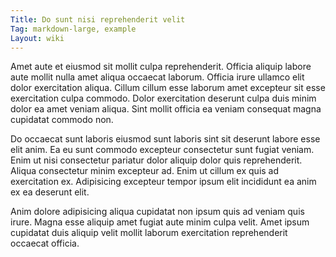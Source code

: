 ```yaml
---
Title: Do sunt nisi reprehenderit velit
Tag: markdown-large, example
Layout: wiki
---
```

Amet aute et eiusmod sit mollit culpa reprehenderit. Officia aliquip labore aute mollit nulla amet aliqua occaecat laborum. Officia irure ullamco elit dolor exercitation aliqua. Cillum cillum esse laborum amet excepteur sit esse exercitation culpa commodo. Dolor exercitation deserunt culpa duis minim dolor ea amet veniam aliqua. Sint mollit officia ea veniam consequat magna cupidatat commodo non.

Do occaecat sunt laboris eiusmod sunt laboris sint sit deserunt labore esse elit anim. Ea eu sunt commodo excepteur consectetur sunt fugiat veniam. Enim ut nisi consectetur pariatur dolor aliquip dolor quis reprehenderit. Aliqua consectetur minim excepteur ad. Enim ut cillum ex quis ad exercitation ex. Adipisicing excepteur tempor ipsum elit incididunt ea anim ex ea deserunt elit.

Anim dolore adipisicing aliqua cupidatat non ipsum quis ad veniam quis irure. Magna esse aliquip amet fugiat aute minim culpa velit. Amet ipsum cupidatat duis aliquip velit mollit laborum exercitation reprehenderit occaecat officia.